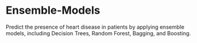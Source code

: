 # Ensemble-Models
Predict the presence of heart disease in patients by applying ensemble models, including Decision Trees, Random Forest, Bagging, and Boosting.
